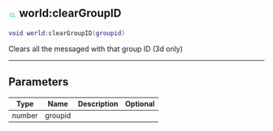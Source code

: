## ![client](.gitbook/assets/client.png) world:clearGroupID


```lua
void world:clearGroupID(groupid)
```

Clears all the messaged with that group ID (3d only)


------
## Parameters

| Type   | Name | Description              | Optional |
| ------ | ---- | ------------------------ | -------: |
| number | groupid |  |  |


